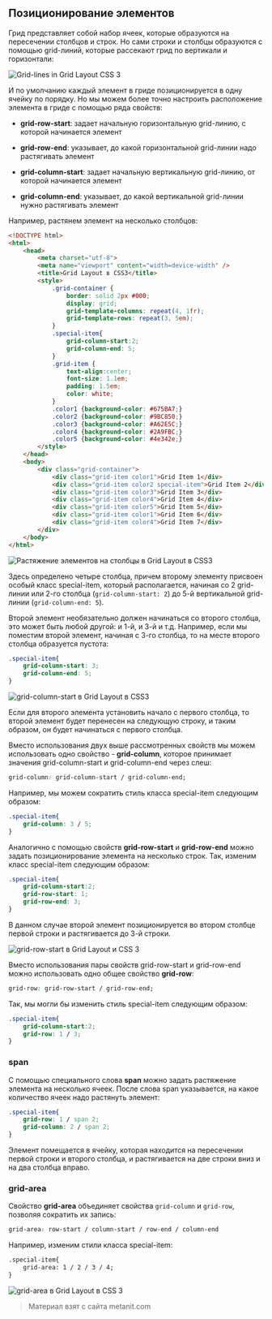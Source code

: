 ## Позиционирование элементов

Грид представляет собой набор ячеек, которые образуются на пересечении столбцов и строк. Но сами строки и столбцы образуются с помощью grid-линий, которые рассекают грид по вертикали и горизонтали:

![Grid-lines in Grid Layout CSS 3](https://metanit.com/web/html5/pics/grid20.png)

И по умолчанию каждый элемент в гриде позиционируется в одну ячейку по порядку. Но мы можем более точно настроить расположение элемента в гриде с помощью ряда свойств:

- **grid-row-start**: задает начальную горизонтальную grid-линию, с которой начинается элемент

- **grid-row-end**: указывает, до какой горизонтальной grid-линии надо растягивать элемент

- **grid-column-start**: задает начальную вертикальную grid-линию, от которой начинается элемент

- **grid-column-end**: указывает, до какой вертикальной grid-линии нужно растягивать элемент

Например, растянем элемент на несколько столбцов:

```html
<!DOCTYPE html>
<html>
    <head>
        <meta charset="utf-8">
        <meta name="viewport" content="width=device-width" />
        <title>Grid Layout в CSS3</title>
        <style>
            .grid-container {
                border: solid 2px #000;
                display: grid;
                grid-template-columns: repeat(4, 1fr);
                grid-template-rows: repeat(3, 5em);
            }
            .special-item{
                grid-column-start:2;
                grid-column-end: 5;
            }
            .grid-item {
                text-align:center;
                font-size: 1.1em;
                padding: 1.5em;
                color: white;
            }
            .color1 {background-color: #675BA7;}
            .color2 {background-color: #9BC850;}
            .color3 {background-color: #A62E5C;}
            .color4 {background-color: #2A9FBC;}
            .color5 {background-color: #4e342e;}
        </style>
    </head>
    <body>
        <div class="grid-container">
            <div class="grid-item color1">Grid Item 1</div>
            <div class="grid-item color2 special-item">Grid Item 2</div>
            <div class="grid-item color3">Grid Item 3</div>
            <div class="grid-item color4">Grid Item 4</div>
            <div class="grid-item color5">Grid Item 5</div>
            <div class="grid-item color1">Grid Item 6</div>
            <div class="grid-item color4">Grid Item 7</div>
        </div>
    </body>
</html>
```

![Растяжение элементов на столбцы в Grid Layout в CSS3](https://metanit.com/web/html5/pics/grid5.png)

Здесь определено четыре столбца, причем второму элементу присвоен особый класс special-item, который располагается, начиная со 2 grid-линии или 2-го столбца (`grid-column-start: 2`) до 5-й вертикальной grid-линии (`grid-column-end: 5`).

Второй элемент необязательно должен начинаться со второго столбца, это может быть любой другой: и 1-й, и 3-й и т.д. Например, если мы поместим второй элемент, начиная с 3-го столбца, то на месте второго столбца образуется пустота:

```css
.special-item{
    grid-column-start: 3;
    grid-column-end: 5;
}
```

![grid-column-start в Grid Layout в CSS3](https://metanit.com/web/html5/pics/grid6.png)

Если для второго элемента установить начало с первого столбца, то второй элемент будет перенесен на следующую строку, и таким образом, он будет начинаться с первого столбца.

Вместо использования двух выше рассмотренных свойств мы можем использовать одно свойство - **grid-column**, которое принимает значения grid-column-start и grid-column-end через слеш:

```css
grid-column: grid-column-start / grid-column-end;
```

Например, мы можем сократить стиль класса special-item следующим образом:

```css
.special-item{
    grid-column: 3 / 5;
}
```

Аналогично с помощью свойств **grid-row-start** и **grid-row-end** можно задать позиционирование элемента на несколько строк. Так, изменим класс special-item следующим образом:

```css
.special-item{
    grid-column-start:2;
    grid-row-start: 1;
    grid-row-end: 3;
}
```

В данном случае второй элемент позиционируется во втором столбце первой строки и растягивается до 3-й строки.

![grid-row-start в Grid Layout и CSS 3](https://metanit.com/web/html5/pics/grid9.png)

Вместо использования пары свойств grid-row-start и grid-row-end можно использовать одно общее свойство **grid-row**:

```css
grid-row: grid-row-start / grid-row-end;
```

Так, мы могли бы изменить стиль special-item следующим образом:

```css
.special-item{
    grid-column-start:2;
    grid-row: 1 / 3;
}
```

### span

С помощью специального слова **span** можно задать растяжение элемента на несколько ячеек. После слова span указывается, на какое количество ячеек надо растянуть элемент:

```css
.special-item{
    grid-row: 1 / span 2;
    grid-column: 2 / span 2;
}
```

Элемент помещается в ячейку, которая находится на пересечении первой строки и второго столбца, и растягивается на две строки вниз и на два столбца вправо.

### grid-area

Свойство **grid-area** объединяет свойства `grid-column` и `grid-row`, позволяя сократить их запись:

```css
grid-area: row-start / column-start / row-end / column-end
```

Например, изменим стили класса special-item:

```html
.special-item{
    grid-area: 1 / 2 / 3 / 4;
}
```

![grid-area в Grid Layout в CSS 3](https://metanit.com/web/html5/pics/grid13.png)


> Материал взят с сайта metanit.com